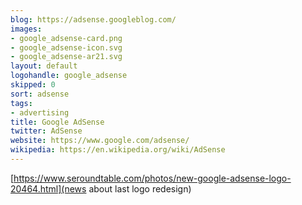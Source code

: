 ```yaml
---
blog: https://adsense.googleblog.com/
images:
- google_adsense-card.png
- google_adsense-icon.svg
- google_adsense-ar21.svg
layout: default
logohandle: google_adsense
skipped: 0
sort: adsense
tags:
- advertising
title: Google AdSense
twitter: AdSense
website: https://www.google.com/adsense/
wikipedia: https://en.wikipedia.org/wiki/AdSense
---
```


[https://www.seroundtable.com/photos/new-google-adsense-logo-20464.html](news about last logo redesign)
